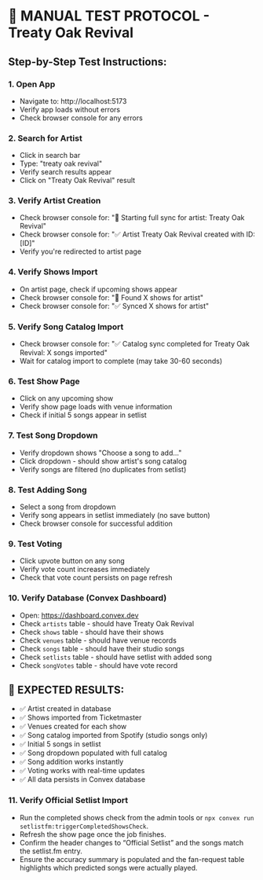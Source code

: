 # 🧪 MANUAL TEST PROTOCOL - Treaty Oak Revival

## Step-by-Step Test Instructions:

### **1. Open App**
- Navigate to: http://localhost:5173
- Verify app loads without errors
- Check browser console for any errors

### **2. Search for Artist**
- Click in search bar
- Type: "treaty oak revival"
- Verify search results appear
- Click on "Treaty Oak Revival" result

### **3. Verify Artist Creation**
- Check browser console for: "🚀 Starting full sync for artist: Treaty Oak Revival"
- Check browser console for: "✅ Artist Treaty Oak Revival created with ID: [ID]"
- Verify you're redirected to artist page

### **4. Verify Shows Import**
- On artist page, check if upcoming shows appear
- Check browser console for: "📅 Found X shows for artist"
- Check browser console for: "✅ Synced X shows for artist"

### **5. Verify Song Catalog Import**
- Check browser console for: "✅ Catalog sync completed for Treaty Oak Revival: X songs imported"
- Wait for catalog import to complete (may take 30-60 seconds)

### **6. Test Show Page**
- Click on any upcoming show
- Verify show page loads with venue information
- Check if initial 5 songs appear in setlist

### **7. Test Song Dropdown**
- Verify dropdown shows "Choose a song to add..."
- Click dropdown - should show artist's song catalog
- Verify songs are filtered (no duplicates from setlist)

### **8. Test Adding Song**
- Select a song from dropdown
- Verify song appears in setlist immediately (no save button)
- Check browser console for successful addition

### **9. Test Voting**
- Click upvote button on any song
- Verify vote count increases immediately
- Check that vote count persists on page refresh

### **10. Verify Database (Convex Dashboard)**
- Open: https://dashboard.convex.dev
- Check `artists` table - should have Treaty Oak Revival
- Check `shows` table - should have their shows
- Check `venues` table - should have venue records
- Check `songs` table - should have their studio songs
- Check `setlists` table - should have setlist with added song
- Check `songVotes` table - should have vote record

## 🚨 **EXPECTED RESULTS:**
- ✅ Artist created in database
- ✅ Shows imported from Ticketmaster
- ✅ Venues created for each show
- ✅ Song catalog imported from Spotify (studio songs only)
- ✅ Initial 5 songs in setlist
- ✅ Song dropdown populated with full catalog
- ✅ Song addition works instantly
- ✅ Voting works with real-time updates
- ✅ All data persists in Convex database

### **11. Verify Official Setlist Import**
- Run the completed shows check from the admin tools or `npx convex run setlistfm:triggerCompletedShowsCheck`.
- Refresh the show page once the job finishes.
- Confirm the header changes to “Official Setlist” and the songs match the setlist.fm entry.
- Ensure the accuracy summary is populated and the fan-request table highlights which predicted songs were actually played.
